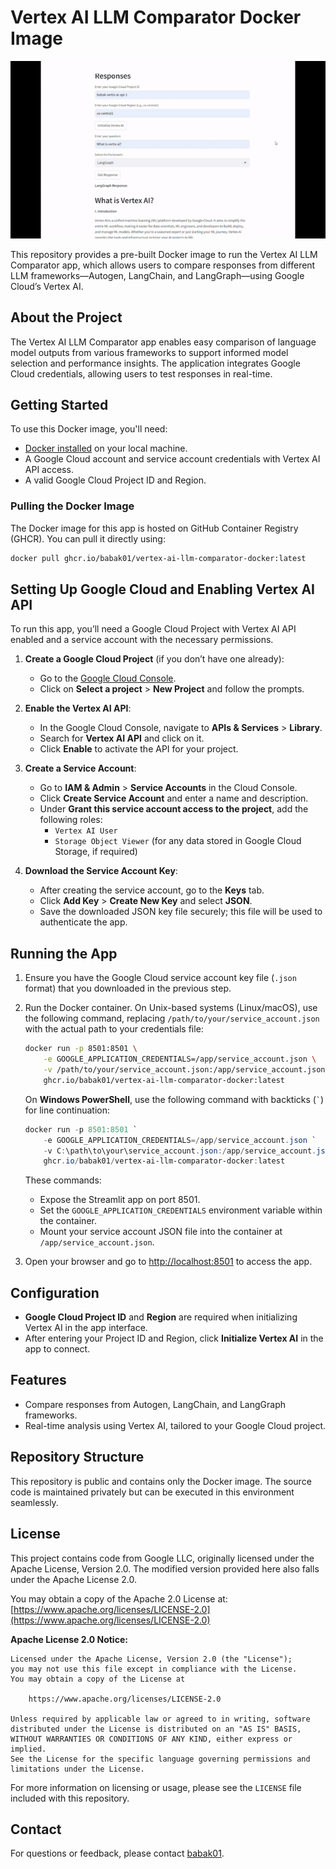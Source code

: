 
# Vertex AI LLM Comparator Docker Image

![Demo of the Vertex AI LLM Comparator](app-animation.gif)

This repository provides a pre-built Docker image to run the Vertex AI LLM Comparator app, which allows users to compare responses from different LLM frameworks—Autogen, LangChain, and LangGraph—using Google Cloud’s Vertex AI.

## About the Project

The Vertex AI LLM Comparator app enables easy comparison of language model outputs from various frameworks to support informed model selection and performance insights. The application integrates Google Cloud credentials, allowing users to test responses in real-time.

## Getting Started

To use this Docker image, you'll need:
- [Docker installed](https://docs.docker.com/get-docker/) on your local machine.
- A Google Cloud account and service account credentials with Vertex AI API access.
- A valid Google Cloud Project ID and Region.

### Pulling the Docker Image

The Docker image for this app is hosted on GitHub Container Registry (GHCR). You can pull it directly using:

```bash
docker pull ghcr.io/babak01/vertex-ai-llm-comparator-docker:latest
```

## Setting Up Google Cloud and Enabling Vertex AI API

To run this app, you’ll need a Google Cloud Project with Vertex AI API enabled and a service account with the necessary permissions.

1. **Create a Google Cloud Project** (if you don’t have one already):
   - Go to the [Google Cloud Console](https://console.cloud.google.com/).
   - Click on **Select a project** > **New Project** and follow the prompts.

2. **Enable the Vertex AI API**:
   - In the Google Cloud Console, navigate to **APIs & Services** > **Library**.
   - Search for **Vertex AI API** and click on it.
   - Click **Enable** to activate the API for your project.

3. **Create a Service Account**:
   - Go to **IAM & Admin** > **Service Accounts** in the Cloud Console.
   - Click **Create Service Account** and enter a name and description.
   - Under **Grant this service account access to the project**, add the following roles:
     - `Vertex AI User`
     - `Storage Object Viewer` (for any data stored in Google Cloud Storage, if required)

4. **Download the Service Account Key**:
   - After creating the service account, go to the **Keys** tab.
   - Click **Add Key** > **Create New Key** and select **JSON**.
   - Save the downloaded JSON key file securely; this file will be used to authenticate the app.

## Running the App

1. Ensure you have the Google Cloud service account key file (`.json` format) that you downloaded in the previous step.

2. Run the Docker container. On Unix-based systems (Linux/macOS), use the following command, replacing `/path/to/your/service_account.json` with the actual path to your credentials file:

   ```bash
   docker run -p 8501:8501 \
       -e GOOGLE_APPLICATION_CREDENTIALS=/app/service_account.json \
       -v /path/to/your/service_account.json:/app/service_account.json \
       ghcr.io/babak01/vertex-ai-llm-comparator-docker:latest
   ```

   On **Windows PowerShell**, use the following command with backticks (`` ` ``) for line continuation:

   ```powershell
   docker run -p 8501:8501 `
       -e GOOGLE_APPLICATION_CREDENTIALS=/app/service_account.json `
       -v C:\path\to\your\service_account.json:/app/service_account.json `
       ghcr.io/babak01/vertex-ai-llm-comparator-docker:latest
   ```

   These commands:
   - Expose the Streamlit app on port 8501.
   - Set the `GOOGLE_APPLICATION_CREDENTIALS` environment variable within the container.
   - Mount your service account JSON file into the container at `/app/service_account.json`.

3. Open your browser and go to [http://localhost:8501](http://localhost:8501) to access the app.

## Configuration

- **Google Cloud Project ID** and **Region** are required when initializing Vertex AI in the app interface.
- After entering your Project ID and Region, click **Initialize Vertex AI** in the app to connect.

## Features

- Compare responses from Autogen, LangChain, and LangGraph frameworks.
- Real-time analysis using Vertex AI, tailored to your Google Cloud project.

## Repository Structure

This repository is public and contains only the Docker image. The source code is maintained privately but can be executed in this environment seamlessly.

## License

This project contains code from Google LLC, originally licensed under the Apache License, Version 2.0. The modified version provided here also falls under the Apache License 2.0.

You may obtain a copy of the Apache 2.0 License at:
[https://www.apache.org/licenses/LICENSE-2.0](https://www.apache.org/licenses/LICENSE-2.0)

**Apache License 2.0 Notice:**

```
Licensed under the Apache License, Version 2.0 (the "License");
you may not use this file except in compliance with the License.
You may obtain a copy of the License at

    https://www.apache.org/licenses/LICENSE-2.0

Unless required by applicable law or agreed to in writing, software
distributed under the License is distributed on an "AS IS" BASIS,
WITHOUT WARRANTIES OR CONDITIONS OF ANY KIND, either express or implied.
See the License for the specific language governing permissions and
limitations under the License.
```

For more information on licensing or usage, please see the `LICENSE` file included with this repository.

## Contact

For questions or feedback, please contact [babak01](https://github.com/babak01).
